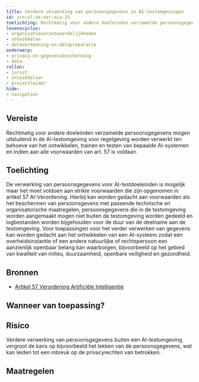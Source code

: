 ```yaml
---
title: Verdere verwerking van persoonsgegevens in AI-testomgevingen 
id: urn:nl:ak:ver:aia-33
toelichting: Rechtmatig voor andere doeleinden verzamelde persoonsgegevens mogen uitsluitend in de AI-testomgeving voor regelgeving worden verwerkt ten behoeve van het ontwikkelen, trainen en testen van bepaalde AI-systemen en indien aan alle voorwaarden van art. 57 is voldaan.
levenscyclus:
- organisatieverantwoordelijkheden
- ontwikkelen
- dataverkenning-en-datapreparatie
onderwerp:
- privacy-en-gegevensbescherming
- data
rollen:
- jurist
- ontwikkelaar
- projectleider
hide:
- navigation
---
```


<!-- tags -->
## Vereiste

Rechtmatig voor andere doeleinden verzamelde persoonsgegevens mogen uitsluitend in de AI-testomgeving voor regelgeving worden verwerkt ten behoeve van het ontwikkelen, trainen en testen van bepaalde AI-systemen en indien aan alle voorwaarden van art. 57 is voldaan.

## Toelichting

De verwerking van persoonsgegevens voor AI-testdoeleinden is mogelijk maar het moet voldoen aan strikte voorwaarden die zijn opgenomen in artikel 57 AI-Verordening.
Hierbij kan worden gedacht aan voorwaarden als het beschermen van persoonsgevens met passende technische en organisatorische maatregelen,  persoonsgegevens die in de testomgeving worden aangemaakt mogen niet buiten de testomgeving worden gedeeld en logbestanden worden bijgehouden voor de duur van de deelname aan de testomgeving.
Voor toepassingen voor het verder verwerken van gegevens kan worden gedacht aan het ontwikkelen van een AI-systeem zodat een overheidsinstantie of een andere natuurlijke of rechtspersoon een aanzienlijk openbaar belang kan waarborgen, bijvoorbeeld op het gebied van kwaliteit van milieu, duurzaamheid, openbare veiligheid en gezondheid.

## Bronnen
- [Artikel 57 Verordening Artificiële Intelligentie](https://eur-lex.europa.eu/legal-content/NL/TXT/HTML/?uri=OJ:L_202401689#d1e5884-1-1)

## Wanneer van toepassing?


## Risico

Verdere verwerking van persoonsgegevens buiten een AI-testomgeving vergroot de kans op bijvoorbeeld het lekken van de persoonsgegevens, wat kan leiden tot een inbreuk op de privacyrechten van betrokken.


## Maatregelen

<!-- list_maatregelen vereiste/aia-35-verwerking-in-testomgeving no-search no-onderwerp no-rol no-levenscyclus -->
